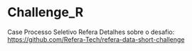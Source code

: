 # Challenge_R
Case Processo Seletivo Refera
Detalhes sobre o desafio: https://github.com/Refera-Tech/refera-data-short-challenge
